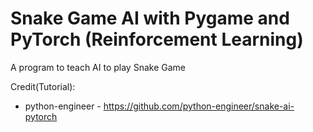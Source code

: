 # Snake Game AI with Pygame and PyTorch (Reinforcement Learning)

A program to teach AI to play Snake Game

Credit(Tutorial): 
- python-engineer - https://github.com/python-engineer/snake-ai-pytorch
